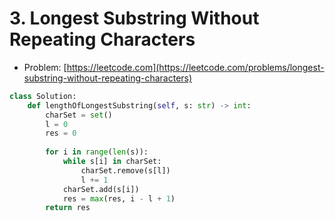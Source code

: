 # 3. Longest Substring Without Repeating Characters

- Problem: [https://leetcode.com](https://leetcode.com/problems/longest-substring-without-repeating-characters)

```python
class Solution:
    def lengthOfLongestSubstring(self, s: str) -> int:
        charSet = set()
        l = 0
        res = 0
        
        for i in range(len(s)):
            while s[i] in charSet:
                charSet.remove(s[l])
                l += 1
            charSet.add(s[i])
            res = max(res, i - l + 1)
        return res
```